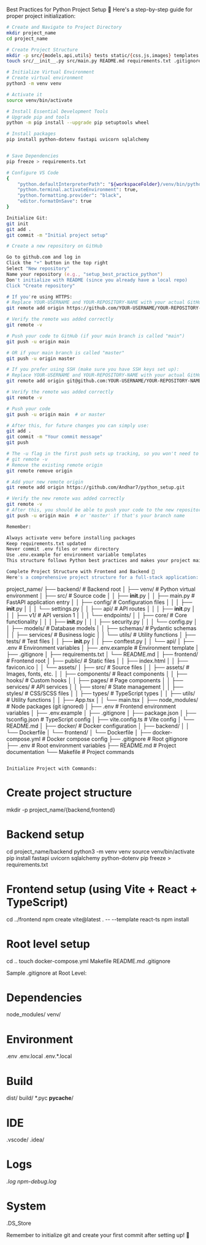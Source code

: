 Best Practices for Python Project Setup 🚀
Here's a step-by-step guide for proper project initialization:

```zsh
# Create and Navigate to Project Directory
mkdir project_name
cd project_name

# Create Project Structure
mkdir -p src/{models,api,utils} tests static/{css,js,images} templates docs scripts
touch src/__init__.py src/main.py README.md requirements.txt .gitignore .env.example

# Initialize Virtual Environment
# Create virtual environment
python3 -m venv venv

# Activate it
source venv/bin/activate

# Install Essential Development Tools
# Upgrade pip and tools
python -m pip install --upgrade pip setuptools wheel

# Install packages
pip install python-dotenv fastapi uvicorn sqlalchemy


# Save Dependencies
pip freeze > requirements.txt

# Configure VS Code
{
    "python.defaultInterpreterPath": "${workspaceFolder}/venv/bin/python",
    "python.terminal.activateEnvironment": true,
    "python.formatting.provider": "black",
    "editor.formatOnSave": true
}

Initialize Git:
git init
git add .
git commit -m "Initial project setup"

# Create a new repository on GitHub

Go to github.com and log in
Click the "+" button in the top right
Select "New repository"
Name your repository (e.g., "setup_best_practice_python")
Don't initialize with README (since you already have a local repo)
Click "Create repository"

# If you're using HTTPS:
# Replace YOUR-USERNAME and YOUR-REPOSITORY-NAME with your actual GitHub username and repository name
git remote add origin https://github.com/YOUR-USERNAME/YOUR-REPOSITORY-NAME.git

# Verify the remote was added correctly
git remote -v

# Push your code to GitHub (if your main branch is called "main")
git push -u origin main

# OR if your main branch is called "master"
git push -u origin master

# If you prefer using SSH (make sure you have SSH keys set up):
# Replace YOUR-USERNAME and YOUR-REPOSITORY-NAME with your actual GitHub username and repository name
git remote add origin git@github.com:YOUR-USERNAME/YOUR-REPOSITORY-NAME.git

# Verify the remote was added correctly
git remote -v

# Push your code
git push -u origin main  # or master

# After this, for future changes you can simply use:
git add .
git commit -m "Your commit message"
git push

# The -u flag in the first push sets up tracking, so you won't need to specify origin main in future pushes.
# git remote -v 
# Remove the existing remote origin
git remote remove origin

# Add your new remote origin
git remote add origin https://github.com/Andhar7/python_setup.git

# Verify the new remote was added correctly
git remote -v
# After this, you should be able to push your code to the new repository:
git push -u origin main  # or 'master' if that's your branch name

Remember:

Always activate venv before installing packages
Keep requirements.txt updated
Never commit .env files or venv directory
Use .env.example for environment variable templates
This structure follows Python best practices and makes your project maintainable from the start! 🏗️

Complete Project Structure with Frontend and Backend 🌳
Here's a comprehensive project structure for a full-stack application:
```

project_name/
├── backend/                  # Backend root
│   ├── venv/                # Python virtual environment
│   ├── src/                 # Source code
│   │   ├── __init__.py
│   │   ├── main.py         # FastAPI application entry
│   │   ├── config/         # Configuration files
│   │   │   ├── __init__.py
│   │   │   └── settings.py
│   │   ├── api/            # API routes
│   │   │   ├── __init__.py
│   │   │   ├── v1/        # API version 1
│   │   │   └── endpoints/
│   │   ├── core/          # Core functionality
│   │   │   ├── __init__.py
│   │   │   ├── security.py
│   │   │   └── config.py
│   │   ├── models/        # Database models
│   │   ├── schemas/       # Pydantic schemas
│   │   ├── services/      # Business logic
│   │   └── utils/         # Utility functions
│   ├── tests/             # Test files
│   │   ├── __init__.py
│   │   ├── conftest.py
│   │   └── api/
│   ├── .env              # Environment variables
│   ├── .env.example      # Environment template
│   ├── .gitignore
│   ├── requirements.txt
│   └── README.md
│
├── frontend/              # Frontend root
│   ├── public/           # Static files
│   │   ├── index.html
│   │   ├── favicon.ico
│   │   └── assets/
│   ├── src/             # Source files
│   │   ├── assets/     # Images, fonts, etc.
│   │   ├── components/ # React components
│   │   ├── hooks/      # Custom hooks
│   │   ├── pages/      # Page components
│   │   ├── services/   # API services
│   │   ├── store/      # State management
│   │   ├── styles/     # CSS/SCSS files
│   │   ├── types/      # TypeScript types
│   │   ├── utils/      # Utility functions
│   │   ├── App.tsx
│   │   └── main.tsx
│   ├── node_modules/   # Node packages (git ignored)
│   ├── .env           # Frontend environment variables
│   ├── .env.example
│   ├── .gitignore
│   ├── package.json
│   ├── tsconfig.json  # TypeScript config
│   ├── vite.config.ts # Vite config
│   └── README.md
│
├── docker/             # Docker configuration
│   ├── backend/
│   │   └── Dockerfile
│   └── frontend/
│       └── Dockerfile
│
├── docker-compose.yml  # Docker compose config
├── .gitignore         # Root gitignore
├── .env               # Root environment variables
├── README.md         # Project documentation
└── Makefile          # Project commands

```

Initialize Project with Commands:
```
# Create project structure
mkdir -p project_name/{backend,frontend}

# Backend setup
cd project_name/backend
python3 -m venv venv
source venv/bin/activate
pip install fastapi uvicorn sqlalchemy python-dotenv
pip freeze > requirements.txt

# Frontend setup (using Vite + React + TypeScript)
cd ../frontend
npm create vite@latest . -- --template react-ts
npm install

# Root level setup
cd ..
touch docker-compose.yml Makefile README.md .gitignore


Sample .gitignore at Root Level:
# Dependencies
node_modules/
venv/

# Environment
.env
.env.local
.env.*.local

# Build
dist/
build/
*.pyc
__pycache__/

# IDE
.vscode/
.idea/

# Logs
*.log
npm-debug.log*

# System
.DS_Store

Remember to initialize git and create your first commit after setting up! 🚀